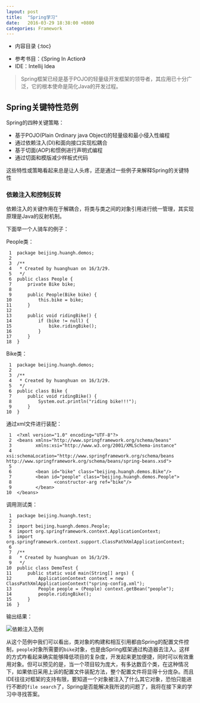 ```yaml
---
layout: post
title:  "Spring学习"
date:   2016-03-29 18:38:00 +0800
categories: Framework
---
```

* 内容目录
{:toc}

+ 参考书目：《Spring In Action》
+ IDE：Intellij Idea

> Spring框架已经是基于POJO的轻量级开发框架的领导者，其应用已十分广泛，它的根本使命是简化Java的开发过程。

## Spring关键特性范例

Spring的四种关键策略：

+ 基于POJO(Plain Ordinary java Object)的轻量级和最小侵入性编程
+ 通过依赖注入(DI)和面向接口实现松耦合
+ 基于切面(AOP)和惯例进行声明式编程
+ 通过切面和模版减少样板式代码

这些特性或策略看起来总是让人头疼，还是通过一些例子来解释Spring的关键特性

### 依赖注入和控制反转

依赖注入的关键作用在于解耦合，将类与类之间的对象引用进行统一管理，其实现原理是Java的反射机制。

下面举一个人骑车的例子：

People类：

     1	package beijing.huangh.demos;
     2
     3	/**
     4	 * Created by huanghuan on 16/3/29.
     5	 */
     6	public class People {
     7	    private Bike bike;
     8
     9	    public People(Bike bike) {
    10	        this.bike = bike;
    11	    }
    12
    13	    public void ridingBike() {
    14	        if (bike != null) {
    15	            bike.ridingBike();
    16	        }
    17	    }
    18	}

Bike类：

     1	package beijing.huangh.demos;
     2
     3	/**
     4	 * Created by huanghuan on 16/3/29.
     5	 */
     6	public class Bike {
     7	    public void ridingBike() {
     8	        System.out.println("riding bike!!!");
     9	    }
    10	}

通过xml文件进行装配：

     1	<?xml version="1.0" encoding="UTF-8"?>
     2	<beans xmlns="http://www.springframework.org/schema/beans"
     3	       xmlns:xsi="http://www.w3.org/2001/XMLSchema-instance"
     4	       xsi:schemaLocation="http://www.springframework.org/schema/beans http://www.springframework.org/schema/beans/spring-beans.xsd">
     5
     6	       <bean id="bike" class="beijing.huangh.demos.Bike"/>
     7	       <bean id="people" class="beijing.huangh.demos.People">
     8	              <constructor-arg ref="bike"/>
     9	       </bean>
    10	</beans>

调用测试类：

     1	package beijing.huangh.test;
     2
     3	import beijing.huangh.demos.People;
     4	import org.springframework.context.ApplicationContext;
     5	import org.springframework.context.support.ClassPathXmlApplicationContext;
     6
     7	/**
     8	 * Created by huanghuan on 16/3/29.
     9	 */
    10	public class DemoTest {
    11	    public static void main(String[] args) {
    12	        ApplicationContext context = new ClassPathXmlApplicationContext("spring-config.xml");
    13	        People people = (People) context.getBean("people");
    14	        people.ridingBike();
    15	    }
    16	}

输出结果：

![依赖注入范例]({{site.baseurl}}/pics/bike.png)

从这个范例中我们可以看出，类对象的构建和相互引用都由Spring的配置文件控制，`people`对象所需要的`bike`对象，也是由Spring框架通过构造器去注入。这样的方式咋看起来确实能够降低项目的复杂度，开发起来更加便捷，同时可以有效重用对象。但可以预见的是，当一个项目较为庞大，有多达数百个类，在这种情况下，如果依旧采用上诉的配置文件装配方法，整个配置文件将显得十分庞杂。而且IDE往往对框架的支持有限，要知道一个对象被注入了什么其它对象，恐怕只能进行不断的`file search`了，Spring是否能解决我所说的问题了，我将在接下来的学习中寻找答案。

